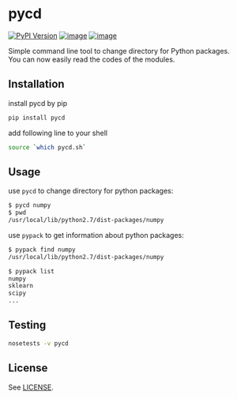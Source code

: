 # pycd


[![PyPI Version](https://img.shields.io/pypi/v/pycd.svg)](https://pypi.python.org/pypi/pycd)
[![image](https://travis-ci.org/wkentaro/pycd.svg)](https://travis-ci.org/wkentaro/pycd)
[![image](https://coveralls.io/repos/wkentaro/pycd/badge.svg?branch=master&service=github)](https://coveralls.io/github/wkentaro/pycd?branch=master)

Simple command line tool to change directory for Python packages.  
You can now easily read the codes of the modules.


## Installation

install pycd by pip

```bash
pip install pycd
```


add following line to your shell

```bash
source `which pycd.sh`
```

## Usage

use `pycd` to change directory for python packages:

```bash
$ pycd numpy
$ pwd
/usr/local/lib/python2.7/dist-packages/numpy
```

use `pypack` to get information about python packages:

```bash
$ pypack find numpy
/usr/local/lib/python2.7/dist-packages/numpy

$ pypack list
numpy
sklearn
scipy
...
```

## Testing

```bash
nosetests -v pycd
```


## License

See [LICENSE](LICENSE).

